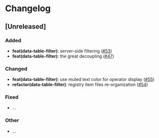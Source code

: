 # Changelog

## [Unreleased]

### Added

- **feat(data-table-filter)**: server-side filtering ([#53](https://github.com/kianbazza/ui/pull/53))
- **feat(data-table-filter)**: the great decoupling ([#47](https://github.com/kianbazza/ui/pull/47))

### Changed

- **feat(data-table-filter)**: use muted text color for operator display ([#55](https://github.com/kianbazza/ui/pull/55))
- **refactor(data-table-filter)**: registry item files re-organization ([#54](https://github.com/kianbazza/ui/pull/54))

### Fixed

- ...

### Other

- ...